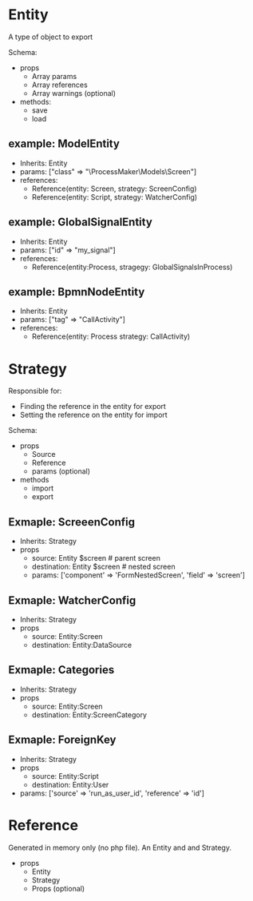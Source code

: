 
# Entity
A type of object to export

Schema:
- props
  - Array params
  - Array references
  - Array warnings (optional)
- methods:
  - save
  - load

## example: ModelEntity
  - Inherits: Entity
  - params: ["class" => "\ProcessMaker\Models\Screen"]
  - references:
    - Reference(entity: Screen, strategy: ScreenConfig)
    - Reference(entity: Script, strategy: WatcherConfig)
    

## example: GlobalSignalEntity
  - Inherits: Entity
  - params: ["id" => "my_signal"]
  - references:
    - Reference(entity:Process, stragegy: GlobalSignalsInProcess)

## example: BpmnNodeEntity
  - Inherits: Entity
  - params: ["tag" => "CallActivity"]
  - references:
    - Reference(entity: Process strategy: CallActivity)

# Strategy
Responsible for:
- Finding the reference in the entity for export
- Setting the reference on the entity for import

Schema:
- props
  - Source
  - Reference
  - params (optional)
- methods
  - import
  - export

## Exmaple: ScreeenConfig
- Inherits: Strategy
- props
  - source: Entity $screen # parent screen
  - destination: Entity $screen # nested screen
  - params: ['component' => 'FormNestedScreen', 'field' => 'screen']

## Exmaple: WatcherConfig
- Inherits: Strategy
- props
  - source: Entity:Screen
  - destination: Entity:DataSource

## Exmaple: Categories
- Inherits: Strategy
- props
  - source: Entity:Screen
  - destination: Entity:ScreenCategory

## Exmaple: ForeignKey
- Inherits: Strategy
- props
  - source: Entity:Script
  - destination: Entity:User
- params: ['source' => 'run_as_user_id', 'reference' => 'id']


# Reference
Generated in memory only (no php file). An Entity and and Strategy.

- props
  - Entity
  - Strategy
  - Props (optional)